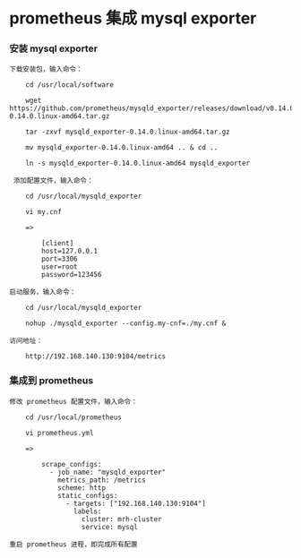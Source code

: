 
# prometheus 集成 mysql exporter

### 安装 mysql exporter

    下载安装包，输入命令：

        cd /usr/local/software

        wget https://github.com/prometheus/mysqld_exporter/releases/download/v0.14.0/mysqld_exporter-0.14.0.linux-amd64.tar.gz

        tar -zxvf mysqld_exporter-0.14.0.linux-amd64.tar.gz

        mv mysqld_exporter-0.14.0.linux-amd64 .. & cd ..

        ln -s mysqld_exporter-0.14.0.linux-amd64 mysqld_exporter

     添加配置文件，输入命令：

        cd /usr/local/mysqld_exporter

        vi my.cnf

        =>

            [client]
            host=127.0.0.1
            port=3306
            user=root
            password=123456

    启动服务，输入命令：

        cd /usr/local/mysqld_exporter

        nohup ./mysqld_exporter --config.my-cnf=./my.cnf &

    访问地址：

        http://192.168.140.130:9104/metrics

### 集成到 prometheus

    修改 prometheus 配置文件，输入命令：

        cd /usr/local/prometheus

        vi prometheus.yml

        =>

            scrape_configs:
              - job_name: "mysqld_exporter"
                metrics_path: /metrics
                scheme: http
                static_configs:
                  - targets: ["192.168.140.130:9104"]
                    labels:
                      cluster: mrh-cluster
                      service: mysql

    重启 prometheus 进程，即完成所有配置
